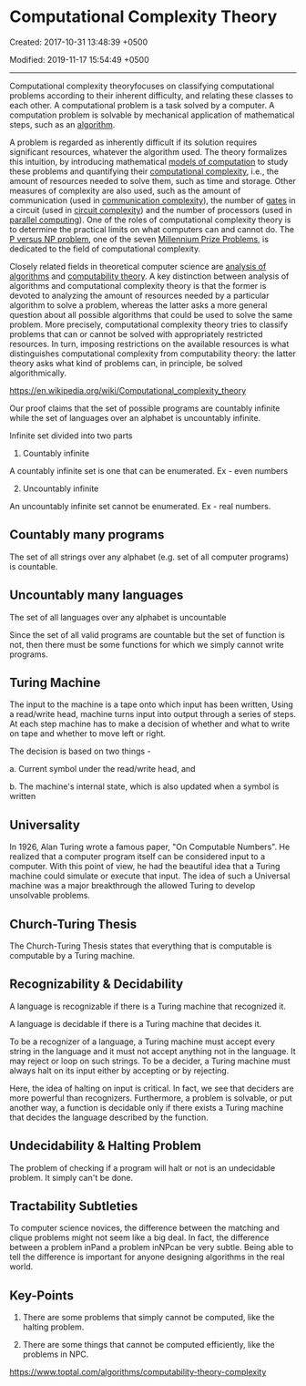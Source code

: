 # Computational Complexity Theory

Created: 2017-10-31 13:48:39 +0500

Modified: 2019-11-17 15:54:49 +0500

---

Computational complexity theoryfocuses on classifying computational problems according to their inherent difficulty, and relating these classes to each other. A computational problem is a task solved by a computer. A computation problem is solvable by mechanical application of mathematical steps, such as an [algorithm](https://en.wikipedia.org/wiki/Algorithm).

A problem is regarded as inherently difficult if its solution requires significant resources, whatever the algorithm used. The theory formalizes this intuition, by introducing mathematical [models of computation](https://en.wikipedia.org/wiki/Models_of_computation) to study these problems and quantifying their [computational complexity](https://en.wikipedia.org/wiki/Computational_complexity), i.e., the amount of resources needed to solve them, such as time and storage. Other measures of complexity are also used, such as the amount of communication (used in [communication complexity](https://en.wikipedia.org/wiki/Communication_complexity)), the number of [gates](https://en.wikipedia.org/wiki/Logic_gate) in a circuit (used in [circuit complexity](https://en.wikipedia.org/wiki/Circuit_complexity)) and the number of processors (used in [parallel computing](https://en.wikipedia.org/wiki/Parallel_computing)). One of the roles of computational complexity theory is to determine the practical limits on what computers can and cannot do. The [P versus NP problem](https://en.wikipedia.org/wiki/P_versus_NP_problem), one of the seven [Millennium Prize Problems](https://en.wikipedia.org/wiki/Millennium_Prize_Problems), is dedicated to the field of computational complexity.

Closely related fields in theoretical computer science are [analysis of algorithms](https://en.wikipedia.org/wiki/Analysis_of_algorithms) and [computability theory](https://en.wikipedia.org/wiki/Computability_theory). A key distinction between analysis of algorithms and computational complexity theory is that the former is devoted to analyzing the amount of resources needed by a particular algorithm to solve a problem, whereas the latter asks a more general question about all possible algorithms that could be used to solve the same problem. More precisely, computational complexity theory tries to classify problems that can or cannot be solved with appropriately restricted resources. In turn, imposing restrictions on the available resources is what distinguishes computational complexity from computability theory: the latter theory asks what kind of problems can, in principle, be solved algorithmically.

<https://en.wikipedia.org/wiki/Computational_complexity_theory>

Our proof claims that the set of possible programs are countably infinite while the set of languages over an alphabet is uncountably infinite.

Infinite set divided into two parts

1. Countably infinite

A countably infinite set is one that can be enumerated. Ex - even numbers

2. Uncountably infinite

An uncountably infinite set cannot be enumerated. Ex - real numbers.

## Countably many programs

The set of all strings over any alphabet (e.g. set of all computer programs) is countable.

## Uncountably many languages

The set of all languages over any alphabet is uncountable

Since the set of all valid programs are countable but the set of function is not, then there must be some functions for which we simply cannot write programs.

## Turing Machine

The input to the machine is a tape onto which input has been written, Using a read/write head, machine turns input into output through a series of steps. At each step machine has to make a decision of whether and what to write on tape and whether to move left or right.

The decision is based on two things -

a.  Current symbol under the read/write head, and

b.  The machine's internal state, which is also updated when a symbol is written

## Universality

In 1926, Alan Turing wrote a famous paper, "On Computable Numbers". He realized that a computer program itself can be considered input to a computer. With this point of view, he had the beautiful idea that a Turing machine could simulate or execute that input. The idea of such a Universal machine was a major breakthrough the allowed Turing to develop unsolvable problems.

## Church-Turing Thesis

The Church-Turing Thesis states that everything that is computable is computable by a Turing machine.

## Recognizability & Decidability

A language is recognizable if there is a Turing machine that recognized it.

A language is decidable if there is a Turing machine that decides it.

To be a recognizer of a language, a Turing machine must accept every string in the language and it must not accept anything not in the language. It may reject or loop on such strings. To be a decider, a Turing machine must always halt on its input either by accepting or by rejecting.

Here, the idea of halting on input is critical. In fact, we see that deciders are more powerful than recognizers. Furthermore, a problem is solvable, or put another way, a function is decidable only if there exists a Turing machine that decides the language described by the function.

## Undecidability & Halting Problem

The problem of checking if a program will halt or not is an undecidable problem. It simply can't be done.

## Tractability Subtleties

To computer science novices, the difference between the matching and clique problems might not seem like a big deal. In fact, the difference between a problem inPand a problem inNPcan be very subtle. Being able to tell the difference is important for anyone designing algorithms in the real world.

## Key-Points

1. There are some problems that simply cannot be computed, like the halting problem.

2. There are some things that cannot be computed efficiently, like the problems in NPC.

<https://www.toptal.com/algorithms/computability-theory-complexity>
